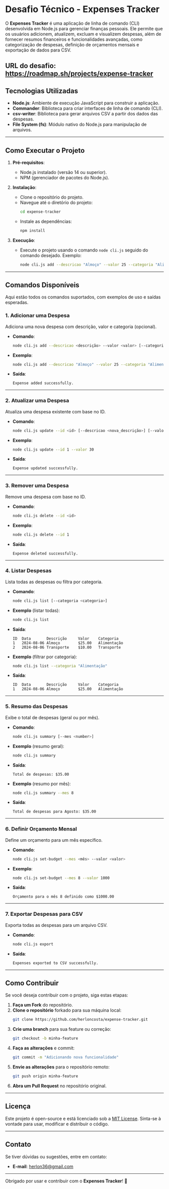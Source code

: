 # Desafio Técnico - Expenses Tracker

O **Expenses Tracker** é uma aplicação de linha de comando (CLI) desenvolvida em Node.js para gerenciar finanças pessoais. Ele permite que os usuários adicionem, atualizem, excluam e visualizem despesas, além de fornecer resumos financeiros e funcionalidades avançadas, como categorização de despesas, definição de orçamentos mensais e exportação de dados para CSV.

URL do desafio: https://roadmap.sh/projects/expense-tracker
---

## Tecnologias Utilizadas

-   **Node.js**: Ambiente de execução JavaScript para construir a aplicação.
-   **Commander**: Biblioteca para criar interfaces de linha de comando (CLI).
-   **csv-writer**: Biblioteca para gerar arquivos CSV a partir dos dados das despesas.
-   **File System (fs)**: Módulo nativo do Node.js para manipulação de arquivos.

---

## Como Executar o Projeto

1. **Pré-requisitos**:

    - Node.js instalado (versão 14 ou superior).
    - NPM (gerenciador de pacotes do Node.js).

2. **Instalação**:

    - Clone o repositório do projeto.
    - Navegue até o diretório do projeto:
        ```bash
        cd expense-tracker
        ```
    - Instale as dependências:
        ```bash
        npm install
        ```

3. **Execução**:
    - Execute o projeto usando o comando `node cli.js` seguido do comando desejado. Exemplo:
        ```bash
        node cli.js add --descricao "Almoço" --valor 25 --categoria "Alimentação"
        ```

---

## Comandos Disponíveis

Aqui estão todos os comandos suportados, com exemplos de uso e saídas esperadas.

### 1. Adicionar uma Despesa

Adiciona uma nova despesa com descrição, valor e categoria (opcional).

-   **Comando**:
    ```bash
    node cli.js add --descricao <descrição> --valor <valor> [--categoria <categoria>]
    ```
-   **Exemplo**:
    ```bash
    node cli.js add --descricao "Almoço" --valor 25 --categoria "Alimentação"
    ```
-   **Saída**:
    ```
    Expense added successfully.
    ```

---

### 2. Atualizar uma Despesa

Atualiza uma despesa existente com base no ID.

-   **Comando**:
    ```bash
    node cli.js update --id <id> [--descricao <nova_descrição>] [--valor <novo_valor>] [--categoria <nova_categoria>]
    ```
-   **Exemplo**:
    ```bash
    node cli.js update --id 1 --valor 30
    ```
-   **Saída**:
    ```
    Expense updated successfully.
    ```

---

### 3. Remover uma Despesa

Remove uma despesa com base no ID.

-   **Comando**:
    ```bash
    node cli.js delete --id <id>
    ```
-   **Exemplo**:
    ```bash
    node cli.js delete --id 1
    ```
-   **Saída**:
    ```
    Expense deleted successfully.
    ```

---

### 4. Listar Despesas

Lista todas as despesas ou filtra por categoria.

-   **Comando**:
    ```bash
    node cli.js list [--categoria <categoria>]
    ```
-   **Exemplo** (listar todas):
    ```bash
    node cli.js list
    ```
-   **Saída**:
    ```
    ID  Data       Descrição     Valor    Categoria
    1   2024-08-06 Almoço        $25.00   Alimentação
    2   2024-08-06 Transporte    $10.00   Transporte
    ```
-   **Exemplo** (filtrar por categoria):
    ```bash
    node cli.js list --categoria "Alimentação"
    ```
-   **Saída**:
    ```
    ID  Data       Descrição     Valor    Categoria
    1   2024-08-06 Almoço        $25.00   Alimentação
    ```

---

### 5. Resumo das Despesas

Exibe o total de despesas (geral ou por mês).

-   **Comando**:
    ```bash
    node cli.js summary [--mes <number>]
    ```
-   **Exemplo** (resumo geral):
    ```bash
    node cli.js summary
    ```
-   **Saída**:
    ```
    Total de despesas: $35.00
    ```
-   **Exemplo** (resumo por mês):
    ```bash
    node cli.js summary --mes 8
    ```
-   **Saída**:
    ```
    Total de despesas para Agosto: $35.00
    ```

---

### 6. Definir Orçamento Mensal

Define um orçamento para um mês específico.

-   **Comando**:
    ```bash
    node cli.js set-budget --mes <mês> --valor <valor>
    ```
-   **Exemplo**:
    ```bash
    node cli.js set-budget --mes 8 --valor 1000
    ```
-   **Saída**:
    ```
    Orçamento para o mês 8 definido como $1000.00
    ```

---

### 7. Exportar Despesas para CSV

Exporta todas as despesas para um arquivo CSV.

-   **Comando**:
    ```bash
    node cli.js export
    ```
-   **Saída**:
    ```
    Expenses exported to CSV successfully.
    ```

---

## Como Contribuir

Se você deseja contribuir com o projeto, siga estas etapas:

1. **Faça um Fork** do repositório.
2. **Clone o repositório** forkado para sua máquina local:
    ```bash
    git clone https://github.com/herloncosta/expense-tracker.git
    ```
3. **Crie uma branch** para sua feature ou correção:
    ```bash
    git checkout -b minha-feature
    ```
4. **Faça as alterações** e commit:
    ```bash
    git commit -m "Adicionando nova funcionalidade"
    ```
5. **Envie as alterações** para o repositório remoto:
    ```bash
    git push origin minha-feature
    ```
6. **Abra um Pull Request** no repositório original.

---

## Licença

Este projeto é open-source e está licenciado sob a [MIT License](LICENSE). Sinta-se à vontade para usar, modificar e distribuir o código.

---

## Contato

Se tiver dúvidas ou sugestões, entre em contato:

-   **E-mail**: herlon36@gmail.com

---

Obrigado por usar e contribuir com o **Expenses Tracker**! 🚀
